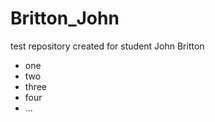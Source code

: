 Britton_John
============

test repository created for student John Britton

* one
* two
* three
* four
* ...
